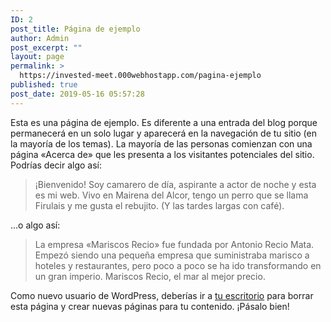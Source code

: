 ```yaml
---
ID: 2
post_title: Página de ejemplo
author: Admin
post_excerpt: ""
layout: page
permalink: >
  https://invested-meet.000webhostapp.com/pagina-ejemplo
published: true
post_date: 2019-05-16 05:57:28
---
```

<!-- wp:paragraph -->
<p>Esta es una página de ejemplo. Es diferente a una entrada del blog porque permanecerá en un solo lugar y aparecerá en la navegación de tu sitio (en la mayoría de los temas). La mayoría de las personas comienzan con una página «Acerca de» que les presenta a los visitantes potenciales del sitio. Podrías decir algo así:</p>
<!-- /wp:paragraph -->

<!-- wp:quote -->
<blockquote class="wp-block-quote"><p>¡Bienvenido! Soy camarero de día, aspirante a actor de noche y esta es mi web. Vivo en Mairena del Alcor, tengo un perro que se llama Firulais y me gusta el rebujito. (Y las tardes largas con café).</p></blockquote>
<!-- /wp:quote -->

<!-- wp:paragraph -->
<p>…o algo así:</p>
<!-- /wp:paragraph -->

<!-- wp:quote -->
<blockquote class="wp-block-quote"><p>La empresa «Mariscos Recio» fue fundada por Antonio Recio Mata. Empezó siendo una pequeña empresa que suministraba marisco a hoteles y restaurantes, pero poco a poco se ha ido transformando en un gran imperio. Mariscos Recio, el mar al mejor precio.</p></blockquote>
<!-- /wp:quote -->

<!-- wp:paragraph -->
<p>Como nuevo usuario de WordPress, deberías ir a <a href="https://invested-meet.000webhostapp.com/wp-admin/">tu escritorio</a> para borrar esta página y crear nuevas páginas para tu contenido. ¡Pásalo bien!</p>
<!-- /wp:paragraph -->
